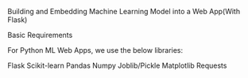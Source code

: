 Building and Embedding Machine Learning Model into a Web App(With Flask)

Basic Requirements

For Python ML Web Apps, we use the below libraries:

Flask
Scikit-learn
Pandas
Numpy
Joblib/Pickle
Matplotlib
Requests